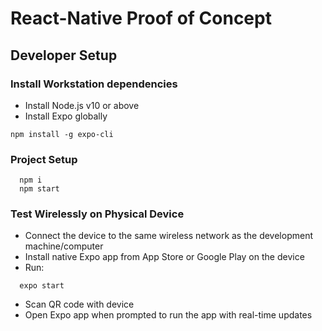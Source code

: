 # React-Native Proof of Concept

## Developer Setup
### Install Workstation dependencies
* Install Node.js v10 or above
* Install Expo globally
```
npm install -g expo-cli
```

### Project Setup
```
  npm i
  npm start
```

### Test Wirelessly on Physical Device
* Connect the device to the same wireless network as the development machine/computer
* Install native Expo app from App Store or Google Play on the device
* Run:
```
  expo start
```
* Scan QR code with device
* Open Expo app when prompted to run the app with real-time updates